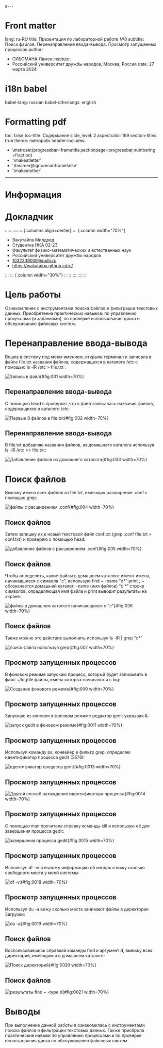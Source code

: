 
a---
# Front matter
lang: ru-RU
title: Презентация по лабораторной работе №8
subtitle: Поиск файлов. Перенаправление ввода-вывода. Просмотр запущенных процессов
author:
  - СИБОМАНА Ламек
institute:
  - Российский университет дружбы народов, Москва, Россия
date: 27 марта 2024

# i18n babel
babel-lang: russian
babel-otherlangs: english

# Formatting pdf
toc: false
toc-title: Содержание
slide_level: 2
aspectratio: 169
section-titles: true
theme: metropolis
header-includes:
 - \metroset{progressbar=frametitle,sectionpage=progressbar,numbering=fraction}
 - '\makeatletter'
 - '\beamer@ignorenonframefalse'
 - '\makeatother'
---

# Информация

# Докладчик

:::::::::::::: {.columns align=center}
::: {.column width="70%"}

  * Вакутайпа Милдред
  * Студентка НКА 02-23
  * Факультет физико-математических и естественных наук
  * Российский университет дружбы народов
  * [1032239009@rudn.ru](mailto:1032239009@rudn.ru)
  * <https://wakutaipa.github.io/ru/>

:::
::: {.column width="30%"}
:::
::::::::::::::

# Цель работы

Ознакомление с инструментами поиска файлов и фильтрации текстовых данных. Приобретение практических навыков: по управлению процессами (и заданиями), по проверке использования диска и обслуживанию файловых систем.

# Перенаправление ввода-вывода

Вошла в систему под моем имением, открыла терминал и записала в файле file.txt названия файлов, содержащихся в каталоге /etc с помощью ls -lR /etc > file.txt :

![Запись в файл](image/1.PNG){#fig:001 width=70%}

## Перенаправление ввода-вывода

С помощью head я проверяю ,что в файл записалась названия файлов, содержащихся в каталоге /etc:

![Первые 8 файлов в file.txt](image/2.PNG){#fig:002 width=70%}

## Перенаправление ввода-вывода

В file.txt добавляю названия файлов, из домашнего каталога используя ls -lR /etc >> file.txt:

![Добавление файлов из домашнего каталога](image/3.PNG){#fig:003 width=70%}

# Поиск файлов

Вывожу имена всех файлов из file.txt, имеющих расширение .conf с помощью grep: 

![файлы с расширением .conf](image/4.PNG){#fig:004 width=70%}

## Поиск файлов

Затем запишиу их в новый текстовой файл conf.txt (grep .conf file.txt > conf.txt) и проверяю с помощью head:

![добавление файлов с расширением .conf](image/5.PNG){#fig:005 width=70%}

## Поиск файлов

Чтобы определить, какие файлы в домашнем каталоге имеют имена, начинавшиеся с символа "c", использую find ~ -name "c*" print ; ~ обозначается домашний каталог, -name (имя файлов) "с *" строка символов, определяющая имя файла и print выводит результаты на экране:

![файлы в домашнем каталоге начинающихся с "с"](image/6.PNG){#fig:006 width=70%}

## Поиск файлов

Также можно это действие выполнить используя ls -lR | grep "c*"

![поиск файла используя grep](image/7.PNG){#fig:007 width=70%}

## Просмотр запущенных процессов

В фоновом режиме запускаю процесс, который будет записывать в файл ~/logfile файлы, имена которых начинаются с log:

![Создание фонового режима](image/9.PNG){#fig:009 width=70%}

## Просмотр запущенных процессов

Запускаю из консоли в фоновом режиме редактор gedit указывая &:

![запуск gedit в фоновом режиме](image/11.PNG){#fig:0011 width=70%}

## Просмотр запущенных процессов

Используя команду ps, конвейер и фильтр grep, определяю идентификатор процесса gedit (3576):

![идентификатор процесса gedit](image/13.PNG){#fig:0013 width=70%}

## Просмотр запущенных процессов

![Другой способ нахождение идентификатора процесса](image/14.PNG){#fig:0014 width=70%}

## Просмотр запущенных процессов

С помощью man прочитала справку команды kill и использую её для завершения процесса gedit:

![завершения процесса gedit](image/15.PNG){#fig:0015 width=70%}

## Просмотр запущенных процессов

Используя df -vi я вывожу информацию об инодах и вижу сколько свободного места у моей системы:

![df -vi](image/18.PNG){#fig:0018 width=70%}

## Просмотр запущенных процессов

Используя du -a вижу сколько места занимают файлы в директории Загрузки:

![du -a ](image/19.PNG){#fig:0019 width=70%}

## Поиск файлов

Воспользовавшись справкой команды find и аргумент d, вывожу всех директорий, имеющихся в домашнем каталоге:

![Поиск директорий](image/20.PNG){#fig:0020 width=70%}

## Поиск файлов

![результаты find ~ -type d](image/21.PNG){#fig:0021 width=70%}

# Выводы

При выполнение данной работы я ознакомилась с инструментами поиска файлов и фильтрации текстовых данных. Также приобрела практические навыки по управлению процессами и по проверке использования диска по обслуживанию файловых систем.

